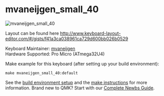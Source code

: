 # mvaneijgen_small_40

![mvaneijgen_small_40](https://i.imgur.com/AKm8gjQ.jpg)

Layout can be found here http://www.keyboard-layout-editor.com/#/gists/f41a3ca038961ca729d600bb026b0529

Keyboard Maintainer: [mvaneijgen](https://github.com/mvaneijgen)  
Hardware Supported: Pro Micro (ATmega32U4)

Make example for this keyboard (after setting up your build environment):

    make mvaneijgen_small_40:default

See the [build environment setup](https://docs.qmk.fm/#/getting_started_build_tools) and the [make instructions](https://docs.qmk.fm/#/getting_started_make_guide) for more information. Brand new to QMK? Start with our [Complete Newbs Guide](https://docs.qmk.fm/#/newbs).
